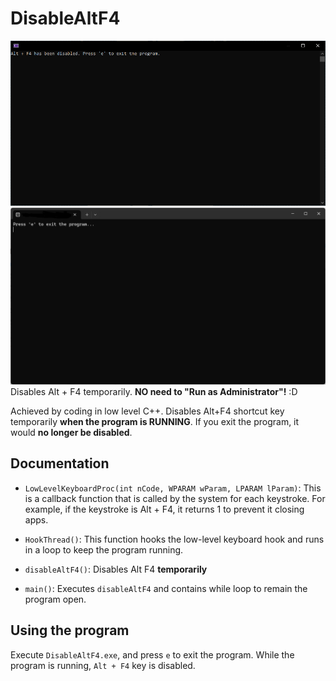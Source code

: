 # DisableAltF4
![Screenshot](Images/Screenshot_2024-05-04_225529.png)
![Screenshot](Images/Screenshot_2024-04-24_214506.png)
Disables Alt + F4 temporarily. **NO need to "Run as Administrator"!** :D

Achieved by coding in low level C++. Disables Alt+F4 shortcut key temporarily **when the program is RUNNING**. If you exit the program, it would **no longer be disabled**.

## Documentation
-   `LowLevelKeyboardProc(int nCode, WPARAM wParam, LPARAM lParam)`: This is a callback function that is called by the system for each keystroke. For example, if the keystroke is Alt + F4, it returns 1 to prevent it closing apps.
    
-   `HookThread()`: This function hooks the low-level keyboard hook and runs in a loop to keep the program running.

-   `disableAltF4()`: Disables Alt F4 **temporarily**
- `main()`: Executes `disableAltF4` and contains while loop to remain the program open.

## Using the program
Execute `DisableAltF4.exe`, and press `e` to exit the program. While the program is running, `Alt + F4` key is disabled.
